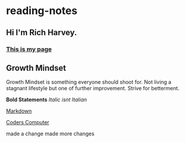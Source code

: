 # reading-notes
## Hi I'm Rich Harvey.
### [This is my page](https://richharvey-germo.github.io/reading-notes/)

## Growth Mindset
Growth Mindset is something everyone should shoot for. 
Not living a stagnant lifestyle but one of further improvement.
Strive for betterment.

**Bold Statements**
*Italic isnt Italian*

[Markdown](markdown.md)

[Coders Computer](coders-computer.md)


made a change
made more changes